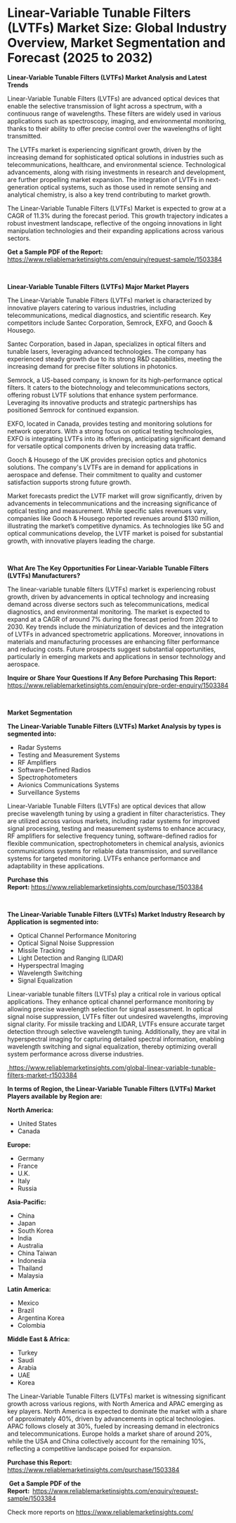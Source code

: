 <p><h1>Linear-Variable Tunable Filters (LVTFs) Market Size: Global Industry Overview, Market Segmentation and Forecast (2025 to 2032)</h1></p><p><strong>Linear-Variable Tunable Filters (LVTFs) Market Analysis and Latest Trends</strong></p>
<p><p>Linear-Variable Tunable Filters (LVTFs) are advanced optical devices that enable the selective transmission of light across a spectrum, with a continuous range of wavelengths. These filters are widely used in various applications such as spectroscopy, imaging, and environmental monitoring, thanks to their ability to offer precise control over the wavelengths of light transmitted.</p><p>The LVTFs market is experiencing significant growth, driven by the increasing demand for sophisticated optical solutions in industries such as telecommunications, healthcare, and environmental science. Technological advancements, along with rising investments in research and development, are further propelling market expansion. The integration of LVTFs in next-generation optical systems, such as those used in remote sensing and analytical chemistry, is also a key trend contributing to market growth.</p><p>The Linear-Variable Tunable Filters (LVTFs) Market is expected to grow at a CAGR of 11.3% during the forecast period. This growth trajectory indicates a robust investment landscape, reflective of the ongoing innovations in light manipulation technologies and their expanding applications across various sectors.</p></p>
<p><strong>Get a Sample PDF of the Report:&nbsp;</strong> <a href="https://www.reliablemarketinsights.com/enquiry/request-sample/1503384?utm_campaign=2565&utm_medium=2&utm_source=Github&utm_content=ia&utm_term=27022025&utm_id=linear-variable-tunable-filters-lvtfs">https://www.reliablemarketinsights.com/enquiry/request-sample/1503384</a></p>
<p>&nbsp;</p>
<p><strong>Linear-Variable Tunable Filters (LVTFs) Major Market Players</strong></p>
<p><p>The Linear-Variable Tunable Filters (LVTFs) market is characterized by innovative players catering to various industries, including telecommunications, medical diagnostics, and scientific research. Key competitors include Santec Corporation, Semrock, EXFO, and Gooch & Housego.</p><p>Santec Corporation, based in Japan, specializes in optical filters and tunable lasers, leveraging advanced technologies. The company has experienced steady growth due to its strong R&D capabilities, meeting the increasing demand for precise filter solutions in photonics.</p><p>Semrock, a US-based company, is known for its high-performance optical filters. It caters to the biotechnology and telecommunications sectors, offering robust LVTF solutions that enhance system performance. Leveraging its innovative products and strategic partnerships has positioned Semrock for continued expansion.</p><p>EXFO, located in Canada, provides testing and monitoring solutions for network operators. With a strong focus on optical testing technologies, EXFO is integrating LVTFs into its offerings, anticipating significant demand for versatile optical components driven by increasing data traffic.</p><p>Gooch & Housego of the UK provides precision optics and photonics solutions. The company's LVTFs are in demand for applications in aerospace and defense. Their commitment to quality and customer satisfaction supports strong future growth.</p><p>Market forecasts predict the LVTF market will grow significantly, driven by advancements in telecommunications and the increasing significance of optical testing and measurement. While specific sales revenues vary, companies like Gooch & Housego reported revenues around $130 million, illustrating the market’s competitive dynamics. As technologies like 5G and optical communications develop, the LVTF market is poised for substantial growth, with innovative players leading the charge.</p></p>
<p>&nbsp;</p>
<p><strong>What Are The Key Opportunities For Linear-Variable Tunable Filters (LVTFs) Manufacturers?</strong></p>
<p><p>The linear-variable tunable filters (LVTFs) market is experiencing robust growth, driven by advancements in optical technology and increasing demand across diverse sectors such as telecommunications, medical diagnostics, and environmental monitoring. The market is expected to expand at a CAGR of around 7% during the forecast period from 2024 to 2030. Key trends include the miniaturization of devices and the integration of LVTFs in advanced spectrometric applications. Moreover, innovations in materials and manufacturing processes are enhancing filter performance and reducing costs. Future prospects suggest substantial opportunities, particularly in emerging markets and applications in sensor technology and aerospace.</p></p>
<p><strong>Inquire or Share Your Questions If Any Before Purchasing This Report:</strong> <a href="https://www.reliablemarketinsights.com/enquiry/pre-order-enquiry/1503384?utm_campaign=2565&utm_medium=2&utm_source=Github&utm_content=ia&utm_term=27022025&utm_id=linear-variable-tunable-filters-lvtfs">https://www.reliablemarketinsights.com/enquiry/pre-order-enquiry/1503384</a></p>
<p>&nbsp;</p>
<p><strong>Market Segmentation</strong></p>
<p><strong>The Linear-Variable Tunable Filters (LVTFs) Market Analysis by types is segmented into:</strong></p>
<p><ul><li>Radar Systems</li><li>Testing and Measurement Systems</li><li>RF Amplifiers</li><li>Software-Defined Radios</li><li>Spectrophotometers</li><li>Avionics Communications Systems</li><li>Surveillance Systems</li></ul></p>
<p><p>Linear-Variable Tunable Filters (LVTFs) are optical devices that allow precise wavelength tuning by using a gradient in filter characteristics. They are utilized across various markets, including radar systems for improved signal processing, testing and measurement systems to enhance accuracy, RF amplifiers for selective frequency tuning, software-defined radios for flexible communication, spectrophotometers in chemical analysis, avionics communications systems for reliable data transmission, and surveillance systems for targeted monitoring. LVTFs enhance performance and adaptability in these applications.</p></p>
<p><strong>Purchase this Report:&nbsp;</strong><a href="https://www.reliablemarketinsights.com/purchase/1503384?utm_campaign=2565&utm_medium=2&utm_source=Github&utm_content=ia&utm_term=27022025&utm_id=linear-variable-tunable-filters-lvtfs">https://www.reliablemarketinsights.com/purchase/1503384</a></p>
<p>&nbsp;</p>
<p><strong>The Linear-Variable Tunable Filters (LVTFs) Market Industry Research by Application is segmented into:</strong></p>
<p><ul><li>Optical Channel Performance Monitoring</li><li>Optical Signal Noise Suppression</li><li>Missile Tracking</li><li>Light Detection and Ranging (LIDAR)</li><li>Hyperspectral Imaging</li><li>Wavelength Switching</li><li>Signal Equalization</li></ul></p>
<p><p>Linear-variable tunable filters (LVTFs) play a critical role in various optical applications. They enhance optical channel performance monitoring by allowing precise wavelength selection for signal assessment. In optical signal noise suppression, LVTFs filter out undesired wavelengths, improving signal clarity. For missile tracking and LIDAR, LVTFs ensure accurate target detection through selective wavelength tuning. Additionally, they are vital in hyperspectral imaging for capturing detailed spectral information, enabling wavelength switching and signal equalization, thereby optimizing overall system performance across diverse industries.</p></p>
<p><a href="https://www.reliablemarketinsights.com/global-linear-variable-tunable-filters-market-r1503384?utm_campaign=2565&utm_medium=2&utm_source=Github&utm_content=ia&utm_term=27022025&utm_id=linear-variable-tunable-filters-lvtfs">&nbsp;https://www.reliablemarketinsights.com/global-linear-variable-tunable-filters-market-r1503384</a></p>
<p><strong>In terms of Region, the Linear-Variable Tunable Filters (LVTFs) Market Players available by Region are:</strong></p>
<p>
    <p> <strong> North America: </strong>
        <ul>
            <li>United States</li>
            <li>Canada</li>
        </ul>
        </p> 
    <p> <strong> Europe: </strong>
        <ul>
            <li>Germany</li>
            <li>France</li>
            <li>U.K.</li>
            <li>Italy</li>
            <li>Russia</li>
        </ul>
        </p> 
    <p> <strong> Asia-Pacific: </strong>
        <ul>
            <li>China</li>
            <li>Japan</li>
            <li>South Korea</li>
            <li>India</li>
            <li>Australia</li>
            <li>China Taiwan</li>
            <li>Indonesia</li>
            <li>Thailand</li>
            <li>Malaysia</li>
        </ul>
        </p> 
    <p> <strong> Latin America: </strong>
        <ul>
            <li>Mexico</li>
            <li>Brazil</li>
            <li>Argentina Korea</li>
            <li>Colombia</li>
        </ul>
        </p> 
    <p> <strong> Middle East & Africa: </strong>
        <ul>
            <li>Turkey</li>
            <li>Saudi</li>
            <li>Arabia</li>
            <li>UAE</li>
            <li>Korea</li>
        </ul>
    </p>
    </p>
<p><p>The Linear-Variable Tunable Filters (LVTFs) market is witnessing significant growth across various regions, with North America and APAC emerging as key players. North America is expected to dominate the market with a share of approximately 40%, driven by advancements in optical technologies. APAC follows closely at 30%, fueled by increasing demand in electronics and telecommunications. Europe holds a market share of around 20%, while the USA and China collectively account for the remaining 10%, reflecting a competitive landscape poised for expansion.</p></p>
<p><strong>Purchase this Report: </strong><a href="https://www.reliablemarketinsights.com/purchase/1503384?utm_campaign=2565&utm_medium=2&utm_source=Github&utm_content=ia&utm_term=27022025&utm_id=linear-variable-tunable-filters-lvtfs">https://www.reliablemarketinsights.com/purchase/1503384</a></p>
<p>&nbsp;<strong>Get a Sample PDF of the Report:&nbsp;&nbsp;</strong><a href="https://www.reliablemarketinsights.com/enquiry/request-sample/1503384?utm_campaign=2565&utm_medium=2&utm_source=Github&utm_content=ia&utm_term=27022025&utm_id=linear-variable-tunable-filters-lvtfs">https://www.reliablemarketinsights.com/enquiry/request-sample/1503384</a></p>
<p><strong></strong></p>
<p>Check more reports on <a href="https://www.reliablemarketinsights.com/?utm_campaign=2565&utm_medium=2&utm_source=Github&utm_content=ia&utm_term=27022025&utm_id=linear-variable-tunable-filters-lvtfs">https://www.reliablemarketinsights.com/</a></p>